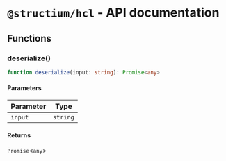 # `@structium/hcl` - API documentation

## Functions

### deserialize()

```ts
function deserialize(input: string): Promise<any>
```

#### Parameters

| Parameter | Type |
| ------ | ------ |
| `input` | `string` |

#### Returns

`Promise`\<`any`\>
